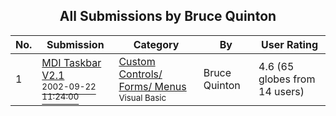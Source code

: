 ﻿<div align="center">

## All Submissions by Bruce Quinton

</div>

No.  | Submission | Category | By   | User Rating
---- | ---------- | -------- | ---- | -----------
1 | [MDI Taskbar V2\.1<br /><sup>2002-09-22 11:24:00</sup>](https://github.com/Planet-Source-Code/bruce-quinton-mdi-taskbar-v2-1__1-39059) | [Custom Controls/ Forms/  Menus<br /><sup>Visual Basic</sup>](../ByCategory/custom-controls-forms-menus__1-4.md) | Bruce Quinton | 4.6 (65 globes from 14 users)
